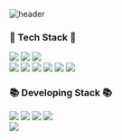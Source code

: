 ![header](https://capsule-render.vercel.app/api?type=waving&color=timeGradient&text=Welcome%20👋&animation=twinkling&fontSize=35&height=250)

### 🚀 Tech Stack 🚀
<div width="100%">
  <img src="https://img.shields.io/badge/html-E34F26?style=for-the-badge&logo=html5&logoColor=white">
  <img src="https://img.shields.io/badge/css-1572B6?style=for-the-badge&logo=css3&logoColor=white">
  <img src="https://img.shields.io/badge/javascript-F7DF1E?style=for-the-badge&logo=javascript&logoColor=black">
  <br>
  <img src="https://img.shields.io/badge/Python-3776AB?style=for-the-badge&logo=python&logoColor=white">
  <img src="https://img.shields.io/badge/JAVA-007396?style=for-the-badge&logo=openjdk&logoColor=white">
  <img src="https://img.shields.io/badge/Spring-6DB33F?style=for-the-badge&logo=spring&logoColor=white"> 
  <img src="https://img.shields.io/badge/SpringBoot-6DB33F?style=for-the-badge&logo=springboot&logoColor=white"> 
  <img src="https://img.shields.io/badge/mysql-4479A1?style=for-the-badge&logo=mysql&logoColor=white">
  <img src="https://img.shields.io/badge/github-181717?style=for-the-badge&logo=github&logoColor=white">
</div>
 
### 📚 Developing Stack 📚
<div width="100%">
  <img src="https://img.shields.io/badge/Spring Security-6DB33F?style=for-the-badge&logo=springsecurity&logoColor=white"/>
  <img src="https://img.shields.io/badge/Docker-2496ED?style=for-the-badge&logo=docker&logoColor=white"/>
  <img src="https://img.shields.io/badge/Linux-FCC624?style=for-the-badge&logo=linux&logoColor=black"/>
  <img src="https://img.shields.io/badge/amazon-232F3E?style=for-the-badge&logo=amazonwebservices&logoColor=white"/>
</div>


<img src="https://github-readme-stats.vercel.app/api?username=leevigong&show_icons=true">



<!--
![header](https://capsule-render.vercel.app/api?type=venom&color=timeGradient&text=Welcome%20👋&fontSize=35&fontAlignY=40&height=250&fontColor=000000)
<img src="https://github-readme-stats.vercel.app/api/top-langs/?username=leevigong&layout=compact">

![Top Langs](https://github-readme-stats.vercel.app/api/top-langs/?username=leevigong&layout=compact)
![Anurag's GitHub stats](https://github-readme-stats.vercel.app/api?username=leevigong&show_icons=true&theme=radical)

**leevigong/leevigong** is a ✨ _special_ ✨ repository because its `README.md` (this file) appears on your GitHub profile.

Here are some ideas to get you started:

- 🔭 I’m currently working on ...
- 🌱 I’m currently learning ...
- 👯 I’m looking to collaborate on ...
- 🤔 I’m looking for help with ...
- 💬 Ask me about ...
- 📫 How to reach me: ...
- 😄 Pronouns: ...
- ⚡ Fun fact: ...
-->
